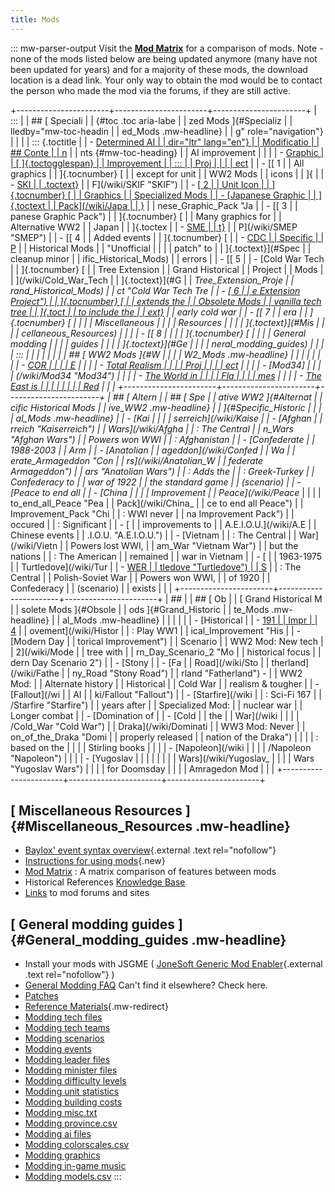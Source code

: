 ```yaml
---
title: Mods
---
```

::: mw-parser-output
Visit the **[Mod Matrix](/wiki/Mod_Matrix "Mod Matrix")** for a
comparison of mods. Note - none of the mods listed below are being
updated anymore (many have not been updated for years) and for a
majority of these mods, the download location is a dead link. Your only
way to obtain the mod would be to contact the person who made the mod
via the forums, if they are still active.

+-----------------------+-----------------------+-----------------------+
| :::                   |                       | ## [ Speciali         |
|  {#toc .toc aria-labe |                       | zed Mods ]{#Specializ |
| lledby="mw-toc-headin |                       | ed_Mods .mw-headline} |
| g" role="navigation"} |                       |                       |
| ::: {.toctitle        |                       | -   [Determined AI    |
|  dir="ltr" lang="en"} |                       |     Modificatio       |
| ## Conte              |                       | n](/wiki/DAIM "DAIM") |
| nts {#mw-toc-heading} |                       |     AI improvement    |
|                       |                       | -   [Graphic          |
| [ ]{.toctogglespan}   |                       |     Improvement       |
| :::                   |                       |     Proj              |
|                       |                       | ect](/wiki/GIP "GIP") |
| -   [[ 1              |                       |     All graphics      |
|     ]{.tocnumber} [   |                       |     except for unit   |
|     WW2 Mods          |                       |     icons             |
|     ]{                |                       | -   [SKI              |
| .toctext}](#WW2_Mods) |                       | F](/wiki/SKIF "SKIF") |
| -   [[ 2              |                       |     Unit Icon         |
|     ]{.tocnumber} [   |                       |     Graphics          |
|     Specialized Mods  |                       | -   [Japanese Graphic |
|     ]{.toctext        |                       |     Pack](/wiki/Japa  |
| }](#Specialized_Mods) |                       | nese_Graphic_Pack "Ja |
| -   [[ 3              |                       | panese Graphic Pack") |
|     ]{.tocnumber} [   |                       |     Many graphics for |
|     Alternative WW2   |                       |     Japan             |
|     ]{.toctex         |                       | -   [SME              |
| t}](#Alternative_WW2) |                       | P](/wiki/SMEP "SMEP") |
| -   [[ 4              |                       |     Added events      |
|     ]{.tocnumber} [   |                       | -   [CDC              |
|     Specific          |                       | P](/wiki/CDCP "CDCP") |
|     Historical Mods   |                       |     \"Unofficial      |
|                       |                       |     patch\" to        |
|    ]{.toctext}](#Spec |                       |     cleanup minor     |
| ific_Historical_Mods) |                       |     errors            |
| -   [[ 5              |                       | -   [Cold War Tech    |
|     ]{.tocnumber} [   |                       |     Tree Extension    |
|     Grand Historical  |                       |     Project           |
|     Mods              |                       | ](/wiki/Cold_War_Tech |
|     ]{.toctext}](#G   |                       | _Tree_Extension_Proje |
| rand_Historical_Mods) |                       | ct "Cold War Tech Tre |
| -   [[ 6              |                       | e Extension Project") |
|     ]{.tocnumber} [   |                       |     extends the       |
|     Obsolete Mods     |                       |     vanilla tech tree |
|     ]{.toct           |                       |     to include the    |
| ext}](#Obsolete_Mods) |                       |     early cold war    |
| -   [[ 7              |                       |     era               |
|     ]{.tocnumber} [   |                       |                       |
|     Miscellaneous     |                       |                       |
|     Resources         |                       |                       |
|     ]{.toctext}](#Mis |                       |                       |
| cellaneous_Resources) |                       |                       |
| -   [[ 8              |                       |                       |
|     ]{.tocnumber} [   |                       |                       |
|     General modding   |                       |                       |
|     guides            |                       |                       |
|     ]{.toctext}](#Ge  |                       |                       |
| neral_modding_guides) |                       |                       |
| :::                   |                       |                       |
|                       |                       |                       |
| ## [ WW2 Mods ]{#W    |                       |                       |
| W2_Mods .mw-headline} |                       |                       |
|                       |                       |                       |
| -   [COR              |                       |                       |
| E](/wiki/CORE "CORE") |                       |                       |
| -   [Total Realism    |                       |                       |
|     Proj              |                       |                       |
| ect](/wiki/TRP "TRP") |                       |                       |
| -   [Mod34]           |                       |                       |
| (/wiki/Mod34 "Mod34") |                       |                       |
| -   [The World in     |                       |                       |
|     Fla               |                       |                       |
| mes](/wiki/WIF "WIF") |                       |                       |
| -   [The East is      |                       |                       |
|                       |                       |                       |
| Red](/wiki/EIR "EIR") |                       |                       |
+-----------------------+-----------------------+-----------------------+
| ## [ Altern           |                       | ## [ Spe              |
| ative WW2 ]{#Alternat |                       | cific Historical Mods |
| ive_WW2 .mw-headline} |                       |  ]{#Specific_Historic |
|                       |                       | al_Mods .mw-headline} |
| -   [Kai              |                       |                       |
| serreich](/wiki/Kaise |                       | -   [Afghan           |
| rreich "Kaiserreich") |                       |     Wars](/wiki/Afgha |
|     : The Central     |                       | n_Wars "Afghan Wars") |
|     Powers won WWI    |                       |     : Afghanistan     |
| -   [Confederate      |                       |     1988-2003         |
|     Arm               |                       | -   [Anatolian        |
| ageddon](/wiki/Confed |                       |     Wa                |
| erate_Armageddon "Con |                       | rs](/wiki/Anatolian_W |
| federate Armageddon") |                       | ars "Anatolian Wars") |
|     : Adds the        |                       |     : Greek-Turkey    |
|     Confederacy to    |                       |     war of 1922       |
|     the standard game |                       |     (scenario)        |
| -   [Peace to end all |                       | -   [China            |
|                       |                       |     Improvement       |
|   Peace](/wiki/Peace_ |                       |                       |
| to_end_all_Peace "Pea |                       |    Pack](/wiki/China_ |
| ce to end all Peace") |                       | Improvement_Pack "Chi |
|     : WWI never       |                       | na Improvement Pack") |
|     occured           |                       |     : Significant     |
| -   [                 |                       |     improvements to   |
| A.E.I.O.U.](/wiki/A.E |                       |     Chinese events    |
| .I.O.U. "A.E.I.O.U.") |                       | -   [Vietnam          |
|     : The Central     |                       |     War](/wiki/Vietn  |
|     Powers lost WWI,  |                       | am_War "Vietnam War") |
|     but the nations   |                       |     : The American    |
|     remained          |                       |     war in Vietnam    |
| -   [                 |                       |     1963-1975         |
| Turtledove](/wiki/Tur |                       | -   [WER              |
| tledove "Turtledove") |                       | S](/wiki/WERS "WERS") |
|     : The Central     |                       |     Polish-Soviet War |
|     Powers won WWI,   |                       |     of 1920           |
|     Confederacy       |                       |     (scenario)        |
|     exists            |                       |                       |
+-----------------------+-----------------------+-----------------------+
| ##                    |                       | ## [ Ob               |
|  [ Grand Historical M |                       | solete Mods ]{#Obsole |
| ods ]{#Grand_Historic |                       | te_Mods .mw-headline} |
| al_Mods .mw-headline} |                       |                       |
|                       |                       | -   [Historical       |
| -   [191              |                       |     Impr              |
| 4](/wiki/1914 "1914") |                       | ovement](/wiki/Histor |
|     : Play WW1        |                       | ical_Improvement "His |
| -   [Modern Day       |                       | torical Improvement") |
|     Scenario          |                       |     WW2 Mod: New tech |
|     2](/wiki/Mode     |                       |     tree with         |
| rn_Day_Scenario_2 "Mo |                       |     historical focus  |
| dern Day Scenario 2") |                       | -   [Stony            |
| -   [Fa               |                       |     Road](/wiki/Sto   |
| therland](/wiki/Fathe |                       | ny_Road "Stony Road") |
| rland "Fatherland") - |                       |     WW2 Mod:          |
|     Alternate history |                       |     Historical        |
|     Cold War          |                       |     realism & tougher |
| -   [Fallout](/wi     |                       |     AI                |
| ki/Fallout "Fallout") |                       | -   [Starfire](/wiki  |
|     : Sci-Fi 167      |                       | /Starfire "Starfire") |
|     years after       |                       |     Specialized Mod:  |
|     nuclear war       |                       |     Longer combat     |
| -   [Domination of    |                       | -   [Cold             |
|     the               |                       |     War](/wiki        |
|                       |                       | /Cold_War "Cold War") |
| Draka](/wiki/Dominati |                       |     WW3 Mod: Never    |
| on_of_the_Draka "Domi |                       |     properly released |
| nation of the Draka") |                       |                       |
|     : based on the    |                       |                       |
|     Stirling books    |                       |                       |
| -   [Napoleon](/wiki  |                       |                       |
| /Napoleon "Napoleon") |                       |                       |
| -   [Yugoslav         |                       |                       |
|                       |                       |                       |
| Wars](/wiki/Yugoslav_ |                       |                       |
| Wars "Yugoslav Wars") |                       |                       |
|     for Doomsday      |                       |                       |
|     Amragedon Mod     |                       |                       |
+-----------------------+-----------------------+-----------------------+

## [ Miscellaneous Resources ]{#Miscellaneous_Resources .mw-headline}

-   [Baylox\' event syntax
    overview](http://web.telia.com/~u87538946/event_commands.htm){.external
    .text rel="nofollow"}
-   [Instructions for using
    mods](/wiki/index.php?title=Mod-howto&action=edit&redlink=1 "Mod-howto (page does not exist)"){.new}
-   [Mod Matrix](/wiki/Mod_Matrix "Mod Matrix") : A matrix comparison of
    features between mods
-   Historical References [Knowledge
    Base](/wiki/Knowledge_Base "Knowledge Base")
-   [Links](/wiki/Links "Links") to mod forums and sites

## [ General modding guides ]{#General_modding_guides .mw-headline}

-   Install your mods with JSGME ( [JoneSoft Generic Mod
    Enabler](http://www.mediafire.com/?fjfkayyniyy%7C){.external .text
    rel="nofollow"} )
-   [General Modding
    FAQ](/wiki/General_Modding_FAQ "General Modding FAQ") Can\'t find it
    elsewhere? Check here.
-   [Patches](/wiki/Patches "Patches")
-   [Reference
    Materials](/wiki/Reference_Material "Reference Material"){.mw-redirect}
-   [Modding tech files](/wiki/Modding_tech_files "Modding tech files")
-   [Modding tech teams](/wiki/Modding_tech_teams "Modding tech teams")
-   [Modding scenarios](/wiki/Modding_scenarios "Modding scenarios")
-   [Modding events](/wiki/Modding_events "Modding events")
-   [Modding leader
    files](/wiki/Modding_leader_files "Modding leader files")
-   [Modding minister
    files](/wiki/Modding_minister_files "Modding minister files")
-   [Modding difficulty
    levels](/wiki/Modding_difficulty_levels "Modding difficulty levels")
-   [Modding unit
    statistics](/wiki/Modding_unit_statistics "Modding unit statistics")
-   [Modding building
    costs](/wiki/Modding_building_costs "Modding building costs")
-   [Modding misc.txt](/wiki/Modding_misc.txt "Modding misc.txt")
-   [Modding
    province.csv](/wiki/Modding_province.csv "Modding province.csv")
-   [Modding ai files](/wiki/Modding_ai_files "Modding ai files")
-   [Modding
    colorscales.csv](/wiki/Modding_colorscales.csv "Modding colorscales.csv")
-   [Modding graphics](/wiki/Modding_graphics "Modding graphics")
-   [Modding in-game
    music](/wiki/Modding_in-game_music "Modding in-game music")
-   [Modding models.csv](/wiki/Modding_models.csv "Modding models.csv")
:::
